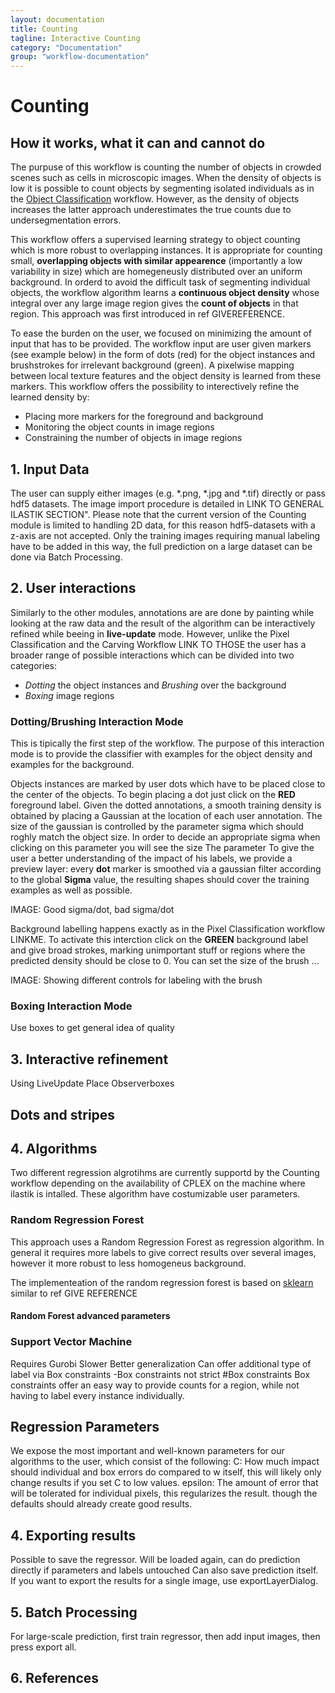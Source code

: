 ```yaml
---
layout: documentation
title: Counting
tagline: Interactive Counting
category: "Documentation"
group: "workflow-documentation"
---
```

# Counting
## How it works, what it can and cannot do

The purpuse of this workflow is counting the number of objects in crowded scenes such as cells in microscopic images. 
When the density of objects is low it is possible to count objects by segmenting isolated individuals as in the <a href = "../objectClassification"> Object Classification</a> workflow. However, as the density of objects increases the latter approach underestimates the true counts due to undersegmentation errors. 

This workflow offers a supervised learning strategy to object counting which is more robust to overlapping instances. It is appropriate for counting small, **overlapping objects with similar appearence** (importantly a low variability in size) which are homegeneusly distributed over an uniform background. In orderd to avoid the difficult task of segmenting individual objects, the workflow algorithm learns a **continuous object density** whose integral over any large image region gives the **count of objects** in that region. This approach was first introduced in ref GIVEREFERENCE.

To ease the burden on the user, we focused on minimizing the amount of input that has to be provided. The workflow input are user given markers (see example below) in the form of dots (red) for the object instances and brushstrokes for irrelevant background (green). A pixelwise mapping between local texture features and the object density is learned from these markers. This workflow offers the possibility to interectively refine the learned density by:

* Placing more markers for the foreground and background 
* Monitoring the object counts in image regions
* Constraining the number of objects in image regions 


## 1. Input Data
The user can supply either images (e.g. \*.png, \*.jpg and \*.tif) directly or pass hdf5 datasets. The image import procedure is detailed in LINK TO GENERAL ILASTIK SECTION". Please note that the current version of the Counting module is limited to handling 2D data, for this reason hdf5-datasets with a z-axis are not accepted. Only the training images requiring manual labeling have to be added in this way, the full prediction on a large dataset can be done via Batch Processing.

## 2. User interactions
Similarly to the other modules, annotations are are done by painting while looking at the raw data and the result of the algorithm can be interactively refined while beeing in **live-update** mode. However, unlike the Pixel Classification and the Carving Workflow LINK TO THOSE the user has a broader range of possible interactions which can be divided into two categories:

* *Dotting* the object instances and *Brushing* over the background 
* *Boxing* image regions

### Dotting/Brushing Interaction Mode
This is tipically the first step of the workflow. The purpose of this interaction mode is to provide the classifier with examples for the object density and examples for the background. 

Objects instances are marked by user dots which have to be placed close to the center of the objects. To begin placing a dot just click on the **RED** foreground label. Given the dotted annotations, a smooth training density is obtained by placing a Gaussian at the location of each user annotation. The size of the gaussian is controlled by the parameter sigma which should roghly match the object size. In order to decide an appropriate sigma when clicking on this parameter you will see the size 
The parameter
To give the user a better understanding of the impact of his labels, we provide a preview layer: every **dot** marker is smoothed via a gaussian filter according to the global **Sigma** value, the resulting shapes should cover the training examples as well as possible.

IMAGE: Good sigma/dot, bad sigma/dot


Background labelling happens exactly as in the Pixel Classification workflow LINKME. To activate this interction click on the **GREEN** background label and give broad strokes, marking unimportant stuff or regions where the predicted density should be close to 0. You can set the size of the brush ...


IMAGE: Showing different controls for labeling with the brush

### Boxing Interaction Mode

Use boxes to get general idea of quality



## 3. Interactive refinement
Using LiveUpdate
Place Observerboxes
## Dots and stripes


## 4. Algorithms
Two different regression algrotihms are currently supportd by the Counting workflow depending on the availability of CPLEX on the machine where ilastik is intalled. These algorithm have costumizable user parameters. 

### Random Regression Forest
This approach uses a Random Regression Forest as regression algorithm. 
In general it requires more labels to give correct results over several images, however it more robust to  less homogeneus background.

The implementeation of the random regression forest is based on <a href = "http://scikit-learn.org/stable/"> sklearn</a> similar to ref GIVE REFERENCE
#### Random Forest advanced parameters

### Support Vector Machine
Requires Gurobi
Slower
Better generalization
Can offer additional type of label via Box constraints
-Box constraints not strict
#Box constraints
Box constraints offer an easy way to provide counts for a region, while not having to label every instance individually.




## Regression Parameters
We expose the most important and well-known parameters for our algorithms to the user, 
which consist of the following:
C: How much impact should individual and box errors do compared to w itself, this will likely only change results if you set C to low values.
epsilon: The amount of error that will be tolerated for individual pixels, this regularizes the result. 
though the defaults should already create good results.





## 4. Exporting results
Possible to save the regressor. Will be loaded again, can do prediction directly if parameters and labels untouched
Can also save prediction itself. If you want to export the results for a single image, use exportLayerDialog.



## 5. Batch Processing
For large-scale prediction, first train regressor, then add input images, then press export all.

## 6. References

